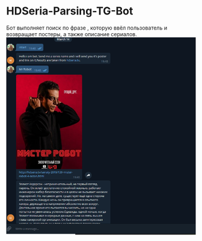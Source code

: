 # HDSeria-Parsing-TG-Bot
Бот выполняет поиск по фразе , которую ввёл пользователь и возвращает постеры, а также описание сериалов.
![](botp.PNG)
